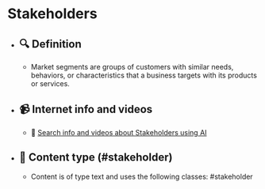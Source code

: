 # Stakeholders
- ## 🔍 Definition
  - Market segments are groups of customers with similar needs, behaviors, or characteristics that a business targets with its products or services.
- ## 📹 Internet info and videos
  - 🤖 [Search info and videos about Stakeholders using AI](https://www.perplexity.ai/search?q=videos+about+Stakeholders:+Market+segments+are+groups+of+customers+with+similar+needs,+behaviors,+or+characteristics+that+a+business+targets+with+its+products+or+services.
)
- ## 📰 Content type (#stakeholder)
  - Content is of type text and uses the following classes: #stakeholder

